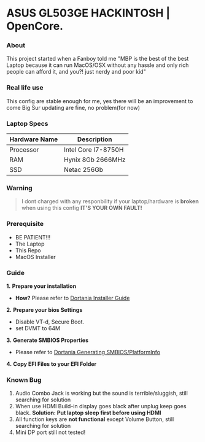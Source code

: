 # ASUS GL503GE HACKINTOSH | OpenCore.

### About
This project started when a Fanboy told me "MBP is the best of the best Laptop because it can run MacOS/OSX without any hassle and only rich people can afford it, and you?! just nerdy and poor kid"

### Real life use
This config are stable enough for me, yes there will be an improvement to come
Big Sur updating are fine, no problem(for now)

### Laptop Specs
| Hardware Name | Description |
| ----------- | ----------- |
| Processor   | Intel Core I7-8750H |
| RAM         | Hynix 8Gb 2666MHz   |
| SSD         | Netac 256Gb         |

### Warning
> I dont charged with any responbility if your laptop/hardware is **broken** when using this config **IT'S YOUR OWN FAULT!**

### Prerequisite
- BE PATIENT!!!
- The Laptop
- This Repo
- MacOS Installer

### Guide
**1.** __Prepare your installation__
  * __How?__
    Please refer to [Dortania Installer Guide](https://dortania.github.io/OpenCore-Install-Guide/installer-guide/)

**2.** __Prepare your bios Settings__ 
  * Disable VT-d, Secure Boot.
  * set DVMT to 64M
  
**3.** __Generate SMBIOS Properties__
  * Please refer to [Dortania Generating SMBIOS/PlatformInfo](https://dortania.github.io/OpenCore-Install-Guide/config-laptop.plist/coffee-lake.html#platforminfo)

**4.** __Copy EFI Files to your EFI Folder__

### Known Bug
1. Audio Combo Jack is working but the sound is terrible/sluggish, still searching for solution
2. When use HDMI Build-in display goes black after unplug keep goes black. __Solution: Put laptop sleep first before using HDMI__
3. All function keys are **not functional** except Volume Button, still searching for solution
4. Mini DP port still not tested!